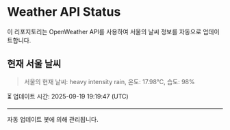 
# Weather API Status

이 리포지토리는 OpenWeather API를 사용하여 서울의 날씨 정보를 자동으로 업데이트합니다.

## 현재 서울 날씨
> 서울의 현재 날씨: heavy intensity rain, 온도: 17.98°C, 습도: 98%

⏳ 업데이트 시간: 2025-09-19 19:19:47 (UTC)

---
자동 업데이트 봇에 의해 관리됩니다.
